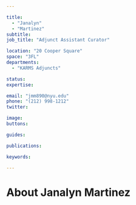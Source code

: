 ```yaml
---

title:
  - "Janalyn"
  - "Martinez"
subtitle: 
job_title: "Adjunct Assistant Curator"

location: "20 Cooper Square"
space: "3FL"
departments:
  - "KARMS Adjuncts"

status: 
expertise:

email: "jmm890@nyu.edu"
phone: "(212) 998-1212"
twitter: 

image: 
buttons:

guides:

publications:

keywords:

---
```


# About Janalyn Martinez


